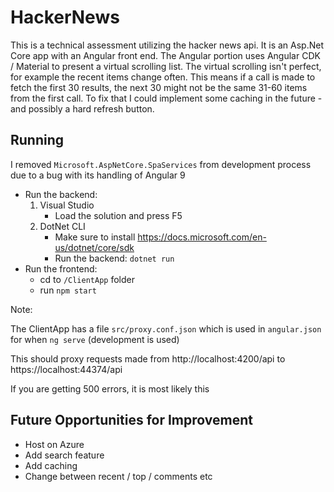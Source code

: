 # HackerNews
This is a technical assessment utilizing the hacker news api. It is an Asp.Net Core app with an Angular front end. The Angular portion uses Angular CDK / Material to present a virtual scrolling list. The virtual scrolling isn't perfect, for example the recent items change often. This means if a call is made to fetch the first 30 results, the next 30 might not be the same 31-60 items from the first call. To fix that I could implement some caching in the future - and possibly a hard refresh button.

## Running

I removed `Microsoft.AspNetCore.SpaServices` from development process due to a bug with its handling of Angular 9

- Run the backend: 
    1. Visual Studio
        - Load the solution and press F5
    2. DotNet CLI
        - Make sure to install https://docs.microsoft.com/en-us/dotnet/core/sdk
        - Run the backend: `dotnet run`
- Run the frontend: 
    - cd to `/ClientApp` folder 
    - run `npm start`

Note: 

The ClientApp has a file `src/proxy.conf.json` which is used in `angular.json` for when `ng serve` (development is used)

This should proxy requests made from http://localhost:4200/api to https://localhost:44374/api

If you are getting 500 errors, it is most likely this

## Future Opportunities for Improvement

- Host on Azure
- Add search feature
- Add caching
- Change between recent / top / comments etc
